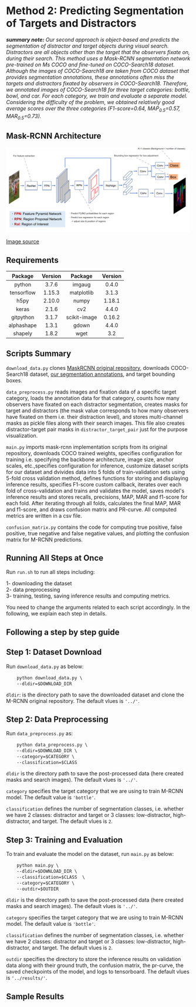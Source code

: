 
# Method 2: Predicting Segmentation of Targets and Distractors

**_summary note:_** *Our second approach is object-based and predicts the segmentation of distractor and target objects during visual search. Distractors are all objects other than the target that the observers fixate on, during their search. This method uses a Mask-RCNN segmentation network pre-trained on Ms COCO and fine-tuned on COCO-Search18 dataset. Although the images of COCO-Search18 are taken from COCO dataset that provides segmentation annotations, these annotations often miss the targets and distractors fixated by observers in COCO-Search18. Therefore, we annotated images of COCO-Search18 for three target categories: bottle, bowl, and car. For each category, we train and evaluate a separate model. Considering the difficulty of the problem, we obtained relatively good average scores over the three categories (F1-score=0.64, MAP<sub>0.5</sub>=0.57, MAR<sub>0.5</sub>=0.73).*


## Mask-RCNN Architecture 

<img src="../images/MASKRCNN.png" width="500"/>

[Image source](https://speakerdeck.com/nptdat/mask-rcnn-for-instance-segmentation) 

## Requirements

| Package    | Version | Package    | Version |
|:----------:|:-------:|:----------:|:-------:|
| python     |  3.7.6  | imgaug     | 0.4.0   |
| tensorflow |  1.15.3 | matplotlib | 3.1.3   |
| h5py       |  2.10.0 | numpy      | 1.18.1  |
| keras      |  2.1.6  | cv2        | 4.4.0   |
| gitpython  |  3.1.7  |scikit-image| 0.16.2  |
| alphashape |  1.3.1  | gdown      | 4.4.0   |
| shapely    |  1.8.2  | wget       | 3.2     |


## Scripts Summary

```download_data.py``` clones [MaskRCNN original repository](https://github.com/matterport/Mask_RCNN.git), downloads COCO-Search18 dataset, [our segmentation annotations](https://drive.google.com/uc?export=download&id=1ri6IToZzj9FUcXCK3PHXRhslXhwV4rHV), and target bounding boxes. <br/>

```data_preprocess.py``` reads images and fixation data of a specific target category, loads the annotation data for that category, counts how many observers have fixated on each distractor segmentation, creates masks for target and distractors (the mask value corresponds to how many observers have fixated on them i.e. their distraction level), and stores multi-channel masks as pickle files along with their search images. This file also creates distractor-target pair masks in ```distractor_target_pair``` just for the purpose visualization. <br/>

```main.py``` imports mask-rcnn implementation scripts from its original repository, downloads COCO trained weights, specifies configuration for training i.e. specifying the backbone architecture, image size, anchor scales, etc.,specifies configuration for inference, customize dataset scripts for our dataset and dvivides data into 5 folds of train-validation sets using 5-fold cross validation method, defines functions for storing and displaying inference results, specifies F1-score custom callback, iterates over each fold of cross-validation and trains and validates the model, saves model's inference results and stores recalls, precisions, MAP, MAR and f1-score for each fold. After iterating through all folds, calculates the final MAP, MAR and f1-score, and draws confusion matrix and PR-curve. All computed metrics are written in a csv file. <br/>

```confusion_matrix.py``` contains the code for computing true positive, false positive, true negative and false negative values, and plotting the confusion matrix for M-RCNN predictions. <br/>

## Running All Steps at Once

Run ```run.sh``` to run all steps including: 

1- downloading the dataset <br/>
2- data preprocessing <br/>
3- training, testing, saving inference results and computing metrics. <br/> 

You need to change the arguments related to each script accordingly. 
In the following, we explain each step in details. 

## Following a step by step guide

## Step 1: Dataset Download 

Run ```download_data.py``` as below:

```
    python download_data.py \
    --dldir=$DOWNLOAD_DIR 
```

```dldir```: is the directory path to save the downloaded dataset and clone the M-RCNN original repository. The default vlues is ```'../'```.  


## Step 2: Data Preprocessing

Run ```data_preprocess.py```  as:

```
    python data_preprocess.py \
    --dldir=$DOWNLOAD_DIR \
    --category=$CATEGORY \
    --classification=$CLASS
```

```dldir``` is the directory path to save the post-processed data (here created masks and search images). The default vlues is ```'../'```.   

```category``` specifies the target category that we are using to train M-RCNN model. The default value is ```'bottle'```.   

```classification``` defines the number of segmentation classes, i.e. whether we have 2 classes: distractor and target or 3 classes: low-distractor, high-distractor, and target. The default vlues is ```2```.   


## Step 3: Training and Evaluation

To train and evaluate the model on the dataset, run ```main.py``` as below:

```
    python main.py \
    --dldir=$DOWNLOAD_DIR \
    --classification=$CLASS  \
    --category=$CATEGORY \
    --outdir=$OUTDIR
```
```dldir``` is the directory path to save the post-processed data (here created masks and search images). The default vlues is ```'../'```.   

```category``` specifies the target category that we are using to train M-RCNN model. The default value is ```'bottle'```.   

```classification``` defines the number of segmentation classes, i.e. whether we have 2 classes: distractor and target or 3 classes: low-distractor, high-distractor, and target. The default vlues is ```2```.

```outdir``` specifies the directory to store the inference results on validation data along with their ground truth, the confusion matrix, the pr-curve, the saved checkpoints of the model, and logs to tensorboard. The default vlues is ```'../results/'```.

## Sample Results

<!-- <img src="./images/results_1.png" width="800"/> -->
